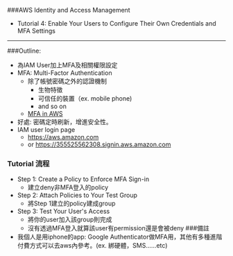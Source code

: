 ###AWS Identity and Access Management
- Tutorial 4: Enable Your Users to Configure Their Own Credentials and MFA Settings
***
###Outline:
- 為IAM User加上MFA及相關權限設定
-  MFA: Multi-Factor Authentication
	- 除了帳號密碼之外的認證機制
		- 生物特徵
		- 可信任的裝置（ex. mobile phone)
		- and so on
	- [MFA in AWS](https://aws.amazon.com/tw/iam/details/mfa"Title")
- 好處: 密碼定時刷新，增進安全性。
- IAM user login page
	- https://aws.amazon.com
	- or https://355525562308.signin.aws.amazon.com
### Tutorial 流程
- Step 1: Create a Policy to Enforce MFA Sign-in
	- 建立deny非MFA登入的policy
- Step 2: Attach Policies to Your Test Group
	- 將Step 1建立的policy建成group
- Step 3: Test Your User's Access
	- 將你的user加入該group則完成
	- 沒有透過MFA登入就算該user有permission還是會被deny
###備註
- 我個人是用iphone的app: Google Authenticator做MFA用，其他有多種進階付費方式可以去aws內參考。(ex. 綁硬體，SMS......etc) 